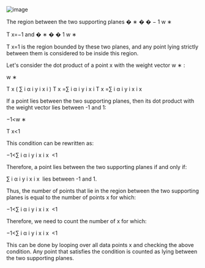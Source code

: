 ![image](https://user-images.githubusercontent.com/89120960/232238038-fe25ebf0-d534-4d67-915d-a304872053f8.png)


<p>
  The region between the two supporting planes
�
∗
�
�
−
1
w
∗

T
x=−1 and
�
∗
�
�
1
w
∗

T
x=1 is the region bounded by these two planes, and any point lying strictly between them is considered to be inside this region.

Let's consider the dot product of a point
x
with the weight vector
w
∗
:

w
∗

T
x
(
∑
i
α
i
y
i
x
i
)
T
x
=∑
i
α
i
y
i
x
i
T
x
=∑
i
α
i
y
i
x
i
x
​

If a point lies between the two supporting planes, then its dot product with the weight vector lies between -1 and 1:

−1<w
∗

T
x<1

This condition can be rewritten as:

−1<∑
i
α
i
y
i
x
i
x
​
<1

Therefore, a point lies between the two supporting planes if and only if:

∑
i
α
i
y
i
x
i
x
​
lies between -1 and 1.

Thus, the number of points that lie in the region between the two supporting planes is equal to the number of points
x
for which:

−1<∑
i
α
i
y
i
x
i
x
​
<1

Therefore, we need to count the number of
x
for which:

−1<∑
i
α
i
y
i
x
i
x
​
<1

This can be done by looping over all data points
x
and checking the above condition. Any point that satisfies the condition is counted as lying between the two supporting planes.




</p>
